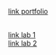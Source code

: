 [link portfolio](https://github.com/Zenandor/webtech3-portfolio) <br/> <br/>

[link lab 1](https://github.com/snipercool/2imd-webtech3-lab1) <br/>
[link lab 2](https://github.com/Zenandor/webtech3-lab2) <br/>
